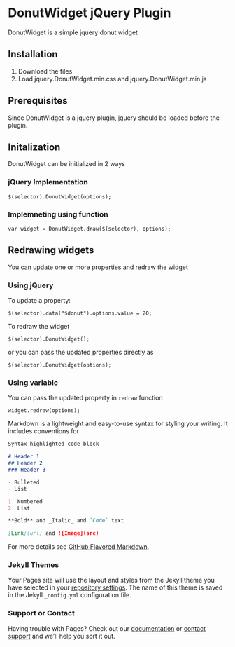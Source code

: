 # DonutWidget jQuery Plugin

DonutWidget is a simple jquery donut widget 


## Installation

1. Download the files
2. Load jquery.DonutWidget.min.css and jquery.DonutWidget.min.js


## Prerequisites
Since DonutWidget is a jquery plugin, jquery should be loaded before the plugin.

## Initalization
DonutWidget can be initialized in 2 ways

### jQuery Implementation
```
$(selector).DonutWidget(options);
```

### Implemneting using function

```
var widget = DonutWidget.draw($(selector), options);
```

## Redrawing widgets
You can update one or more properties and redraw the widget

### Using jQuery
To update a property:
```
$(selector).data("$donut").options.value = 20;
```
To redraw the widget
```
$(selector).DonutWidget();
```
or you can pass the updated properties directly as
```
$(selector).DonutWidget(options);
```

### Using variable
You can pass the updated property in ```redraw``` function
```
widget.redraw(options); 
```


Markdown is a lightweight and easy-to-use syntax for styling your writing. It includes conventions for

```markdown
Syntax highlighted code block

# Header 1
## Header 2
### Header 3

- Bulleted
- List

1. Numbered
2. List

**Bold** and _Italic_ and `Code` text

[Link](url) and ![Image](src)
```

For more details see [GitHub Flavored Markdown](https://guides.github.com/features/mastering-markdown/).

### Jekyll Themes

Your Pages site will use the layout and styles from the Jekyll theme you have selected in your [repository settings](https://github.com/paulgeorge92/DonutWidget/settings). The name of this theme is saved in the Jekyll `_config.yml` configuration file.

### Support or Contact

Having trouble with Pages? Check out our [documentation](https://help.github.com/categories/github-pages-basics/) or [contact support](https://github.com/contact) and we’ll help you sort it out.
